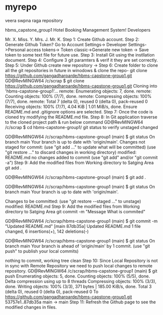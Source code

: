 # myrepo

veera swpna raga repository



hbms_capstone_group1
Hotel Booking Management System!
Developers

Mr. X. Miss. Y. Mrs. J. Mr. K. Step 1: Create Github account. Step 2: Generate Github Token? Go to Account Settings-> Developer Settings->Personal access tokens-> Token classic->Generate new token -> Save token to some text file for future use. Step 3: Install Git using the instllation document. Step 4: Configure 3 git paramters & verif it they are set correctly. Step 5: Under Github create new repository -> Step 6: Create folder to clone all the git repositories in future in winodows & clone the repo- git clone https://github.com/gangadharparde/hbms-capstone-group1.git GD@RevMINGW64 /c/scrap $ git clone https://github.com/gangadharparde/hbms-capstone-group1.git Cloning into 'hbms-capstone-group1'... remote: Enumerating objects: 7, done. remote: Counting objects: 100% (7/7), done. remote: Compressing objects: 100% (7/7), done. remote: Total 7 (delta 0), reused 0 (delta 0), pack-reused 0 Receiving objects: 100% (7/7), 4.04 KiB | 1.01 MiB/s, done. Ensure README.md and .gitignore options are selected. Step 7: Once the code is cloned try modifying the README.md file. Step 8: In Git application traverse to the cloned project path & run below command GD@RevMINGW64 /c/scrap $ cd hbms-capstone-group1/ git status to verify unstaged changed

GD@RevMINGW64 /c/scrap/hbms-capstone-group1 (main) $ git status On branch main Your branch is up to date with 'origin/main'. Changes not staged for commit: (use "git add ..." to update what will be committed) (use "git restore ..." to discard changes in working directory) modified: README.md no changes added to commit (use "git add" and/or "git commit -a") Step 9: Add the modified files from Working directory to Satging Area git add .

GD@RevMINGW64 /c/scrap/hbms-capstone-group1 (main)
$ git add .

GD@RevMINGW64 /c/scrap/hbms-capstone-group1 (main)
$ git status
On branch main
Your branch is up to date with 'origin/main'.

Changes to be committed:
(use "git restore --staged <file>..." to unstage)
        modified:   README.md
Step 9: Add the modified files from Working directory to Satging Area git commit -m "Message What is commited"

GD@RevMINGW64 /c/scrap/hbms-capstone-group1 (main)
$ git commit -m "Updated README.md"
[main 87db35a] Updated README.md
1 file changed, 6 insertions(+), 142 deletions(-)

GD@RevMINGW64 /c/scrap/hbms-capstone-group1 (main)
$ git status
On branch main
Your branch is ahead of 'origin/main' by 1 commit.
(use "git push" to publish your local commits)

nothing to commit, working tree clean
Step 10: Since Local Repository is not in sync with Remote Repository we need to push local changes to remote repository. GD@RevMINGW64 /c/scrap/hbms-capstone-group1 (main) $ git push Enumerating objects: 5, done. Counting objects: 100% (5/5), done. Delta compression using up to 8 threads Compressing objects: 100% (3/3), done. Writing objects: 100% (3/3), 371 bytes | 185.00 KiB/s, done. Total 3 (delta 0), reused 0 (delta 0), pack-reused 0 To https://github.com/gangadharparde/hbms-capstone-group1.git 53757e1..87db35a main -> main Step 11: Refresh the Github page to see the modified changes in files.
